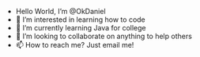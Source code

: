 - Hello World, I’m @OkDaniel
- 👀 I’m interested in learning how to code 
- 🌱 I’m currently learning Java for college
- 💞️ I’m looking to collaborate on anything to help others
- 📫 How to reach me? Just email me!

<!---
OkDaniel/OkDaniel is a ✨ special ✨ repository because its `README.md` (this file) appears on your GitHub profile.
You can click the Preview link to take a look at your changes.
--->
